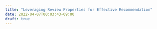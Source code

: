 ```yaml
---
title: "Leveraging Review Properties for Effective Recommendation"
date: 2022-04-07T00:03:43+09:00
draft: true
---
```


